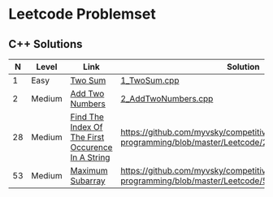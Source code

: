 # Leetcode Problemset
## C++ Solutions

|N|Level|Link|Solution|
|-|-|-|-|
|1|Easy|[Two Sum](https://leetcode.com/problems/two-sum/)|[1_TwoSum.cpp](https://github.com/myvsky/competitive-programming/blob/master/Leetcode/1_TwoSum.cpp)
|2|Medium|[Add Two Numbers](https://leetcode.com/problems/add-two-numbers/)|[2_AddTwoNumbers.cpp](https://github.com/myvsky/competitive-programming/blob/master/Leetcode/2_AddTwoNumbers.cpp)
|28|Medium|[Find The Index Of The First Occurence In A String](https://leetcode.com/problems/find-the-index-of-the-first-occurrence-in-a-string/)|https://github.com/myvsky/competitive-programming/blob/master/Leetcode/28_FindTheIndex.cpp|
|53|Medium|[Maximum Subarray](https://leetcode.com/problems/maximum-subarray/)|https://github.com/myvsky/competitive-programming/blob/master/Leetcode/53_MaximumSubarray.cpp|